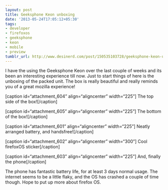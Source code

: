 ```yaml
---
layout: post
title: Geeksphone Keon unboxing
date: '2013-05-24T17:05:12+05:30'
tags:
- developer
- firefoxos
- geeksphone
- keon
- mobile
- preview
tumblr_url: http://www.desinerd.com/post/150535103728/geeksphone-keon-unboxing
---
```

I have the using the Geeksphone Keon over the last couple of weeks and its been an interesting experience till now. Just to start things of here is the unboxing of the packed unit. The box is really beautiful and really reminds you of a great mozilla experience!


[caption id=“attachment_604” align=“aligncenter” width=“225”] The top side of the box![/caption]

[caption id=“attachment_605” align=“aligncenter” width=“225”] The bottom of the box![/caption]

[caption id=“attachment_601” align=“aligncenter” width=“225”] Neatly arranged battery, and handsfree![/caption]

[caption id=“attachment_602” align=“aligncenter” width=“300”] Cool firefoxOS sticker[/caption]

[caption id=“attachment_603” align=“aligncenter” width=“225”] And, finally the phone[/caption]

The phone has fantastic battery life, for at least 3 days normal usage. The internet seems to be a little flaky, and the OS has crashed a couple of time though. Hope to put up more about firefox OS.
